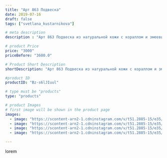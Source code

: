 ```yaml
---
title: "Арт 863 Подвеска"
date: 2019-07-16
draft: false
tags: ["svetlana_kustarnikova"]

# meta description
description : "Арт 863 Подвеска из натуральной кожи с кораллом и змеевиком."

# product Price
price: "3000"
priceBefore: "3600.0"

# Product Short Description
shortDescription: "Арт 863 Подвеска из натуральной кожи с кораллом и змеевиком."

#product ID
productID: "Bz-s6lJIuul"

# type must be "products"
type: "products"

# product Images
# first image will be shown in the product page
images:
  - image: "https://scontent-arn2-1.cdninstagram.com/v/t51.2885-15/e35/p1080x1080/65681280_366289857408131_3886038855195446195_n.jpg?tp=1&_nc_ht=scontent-arn2-1.cdninstagram.com&_nc_cat=111&_nc_ohc=A2w9sWqKeGgAX93TM06&oh=536797152e562c5abd8b5bd651e9e21f&oe=606C804F&ig_cache_key=MjA4OTMwNDgwOTg4Mzc2ODM3Mg%3D%3D.2"
  - image: "https://scontent-arn2-1.cdninstagram.com/v/t51.2885-15/e35/p1080x1080/62519673_240500196908857_1353633901031014402_n.jpg?tp=1&_nc_ht=scontent-arn2-1.cdninstagram.com&_nc_cat=101&_nc_ohc=Ckhbn0YqId4AX8BofWX&oh=9b63940b6bce029d84562f222e9cf69b&oe=606C6F1D&ig_cache_key=MjA4OTMwNDgwOTg3NTI5NDg2MA%3D%3D.2"
  - image: "https://scontent-arn2-1.cdninstagram.com/v/t51.2885-15/e35/p1080x1080/66277004_467358540745641_6819166090083483516_n.jpg?tp=1&_nc_ht=scontent-arn2-1.cdninstagram.com&_nc_cat=109&_nc_ohc=4xouVaydCc0AX8YQDTd&oh=4c952eba90e0b46121c8cc9b986d3382&oe=606B0474&ig_cache_key=MjA4OTMwNDgwOTg4MzY4NTYyMw%3D%3D.2"
  - image: "https://scontent-arn2-1.cdninstagram.com/v/t51.2885-15/e35/p1080x1080/66230261_138546784014935_7126710694989744673_n.jpg?tp=1&_nc_ht=scontent-arn2-1.cdninstagram.com&_nc_cat=111&_nc_ohc=HFCQMy_m_soAX_YtNYX&oh=05903d5a58263260f09a952c1ff9443a&oe=606AB90E&ig_cache_key=MjA4OTMwNDgwOTg5MTk1OTYxMw%3D%3D.2"

---
```

lorem
